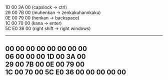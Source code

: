 1D 00 3A 00 (capslock -> ctrl)  
29 00 7B 00 (muhenkan -> zenkakuhannkaku)  
0E 00 79 00 (henkan -> backspace)  
1C 00 70 00 (kana -> enter)  
5C E0 36 00 (right shift -> right windows)  

--------
00 00 00 00 00 00 00 00  
06 00 00 00 1D 00 3A 00  
29 00 7B 00 0E 00 79 00  
1C 00 70 00 5C E0 36 00
00 00 00 00  
--------
